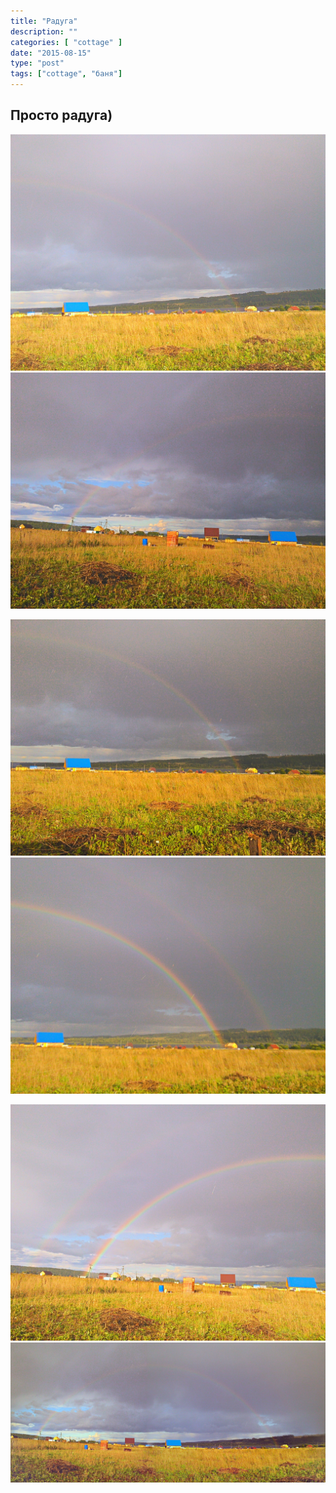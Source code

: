 ```yaml
---
title: "Радуга"
description: ""
categories: [ "cottage" ]
date: "2015-08-15"
type: "post"
tags: ["cottage", "баня"]
---
```


## Просто радуга)

![](20150815_184555_HDR.jpg)  ![](20150815_184608_HDR.jpg)

![](20150815_184617_HDR.jpg)  ![](20150815_184826_HDR.jpg)

![](20150815_184839_HDR.jpg)  ![](20150815_184555_HDR-PANO.jpg)
